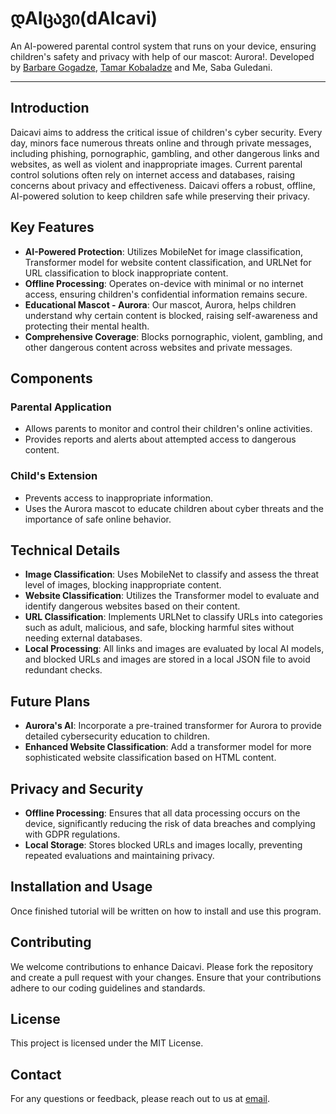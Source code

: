 # დAIცავი(dAIcavi)
An AI-powered parental control system that runs on your device, ensuring children's safety and privacy with help of our mascot: Aurora!.
Developed by [Barbare Gogadze](https://github.com/barbarehh), [Tamar Kobaladze](https://github.com/kobaladzet) and Me, Saba Guledani.

---

## Introduction

Daicavi aims to address the critical issue of children's cyber security. Every day, minors face numerous threats online and through private messages, including phishing, pornographic, gambling, and other dangerous links and websites, as well as violent and inappropriate images. Current parental control solutions often rely on internet access and databases, raising concerns about privacy and effectiveness. Daicavi offers a robust, offline, AI-powered solution to keep children safe while preserving their privacy.

## Key Features

- **AI-Powered Protection**: Utilizes MobileNet for image classification, Transformer model for website content classification, and URLNet for URL classification to block inappropriate content.
- **Offline Processing**: Operates on-device with minimal or no internet access, ensuring children's confidential information remains secure.
- **Educational Mascot - Aurora**: Our mascot, Aurora, helps children understand why certain content is blocked, raising self-awareness and protecting their mental health.
- **Comprehensive Coverage**: Blocks pornographic, violent, gambling, and other dangerous content across websites and private messages.

## Components

### Parental Application
- Allows parents to monitor and control their children's online activities.
- Provides reports and alerts about attempted access to dangerous content.

### Child's Extension
- Prevents access to inappropriate information.
- Uses the Aurora mascot to educate children about cyber threats and the importance of safe online behavior.

## Technical Details

- **Image Classification**: Uses MobileNet to classify and assess the threat level of images, blocking inappropriate content.
- **Website Classification**: Utilizes the Transformer model to evaluate and identify dangerous websites based on their content.
- **URL Classification**: Implements URLNet to classify URLs into categories such as adult, malicious, and safe, blocking harmful sites without needing external databases.
- **Local Processing**: All links and images are evaluated by local AI models, and blocked URLs and images are stored in a local JSON file to avoid redundant checks.

## Future Plans

- **Aurora's AI**: Incorporate a pre-trained transformer for Aurora to provide detailed cybersecurity education to children.
- **Enhanced Website Classification**: Add a transformer model for more sophisticated website classification based on HTML content.

## Privacy and Security

- **Offline Processing**: Ensures that all data processing occurs on the device, significantly reducing the risk of data breaches and complying with GDPR regulations.
- **Local Storage**: Stores blocked URLs and images locally, preventing repeated evaluations and maintaining privacy.

## Installation and Usage
Once finished tutorial will be written on how to install and use this program.

## Contributing

We welcome contributions to enhance Daicavi. Please fork the repository and create a pull request with your changes. Ensure that your contributions adhere to our coding guidelines and standards.

## License

This project is licensed under the MIT License.

## Contact

For any questions or feedback, please reach out to us at [email](saba.guledani.1@btu.edu.ge).
